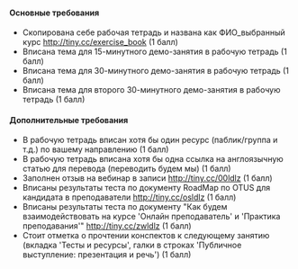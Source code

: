 #### Основные требования

* Скопирована себе рабочая тетрадь и названа как ФИО_выбранный курс http://tiny.cc/exercise_book (1 балл)
* Вписана тема для 15-минутного демо-занятия в рабочую тетрадь (1 балл)
* Вписана тема для 30-минутного демо-занятия в рабочую тетрадь (1 балл)
* Вписана тема для второго 30-минутного демо-занятия в рабочую тетрадь (1 балл)

#### Дополнительные требования

* В рабочую тетрадь вписан хотя бы один ресурс (паблик/группа и т.д.) по вашему направлению (1 балл)
* В рабочую тетрадь вписана хотя бы одна ссылка на англоязычную статью для перевода (переводить будем мы) (1 балл)
* Заполнен отзыв на вебинар в записи http://tiny.cc/00ldlz (1 балл)
* Вписаны результаты теста по документу RoadMap по OTUS для кандидата в преподаватели http://tiny.cc/osldlz (1 балл)
* Вписаны результаты теста по документу "Как будем взаимодействовать на курсе 'Онлайн преподаватель' и 'Практика преподавания'" http://tiny.cc/zwldlz (1 балл)
* Стоит отметка о прочтении конспектов к следующему занятию (вкладка 'Тесты и ресурсы', галки в строках 'Публичное выступление: презентация и речь') (1 балл)
